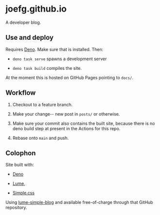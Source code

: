 # joefg.github.io

A developer blog.

## Use and deploy

Requires [Deno](https://deno.com). Make sure that is installed. Then:

* `deno task serve` spawns a development server

* `deno task build` compiles the site.

At the moment this is hosted on GitHub Pages pointing to `docs/`.

## Workflow

1. Checkout to a feature branch.

2. Make your change-- new post in `posts/` or otherwise.

3. Make sure your commit also contains the built site, because there is
no deno build step at present in the Actions for this repo.

4. Rebase onto `main` and push.

## Colophon

Site built with:

* [Deno](https://deno.com/)

* [Lume](https://lume.land/),

* [Simple.css](https://simplecss.org/)

Using [lume-simple-blog](https://github.com/joefg/lume-simple-blog) and
available free-of-charge through that GitHub repository.
